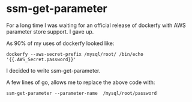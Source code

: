 # ssm-get-parameter

For a long time I was waiting for an official release of dockerfy with AWS parameter store support. I gave up. 

As 90% of my uses of dockerfy looked like:

```
dockerfy --aws-secret-prefix /mysql/root/ /bin/echo '{{.AWS_Secret.password}}'
```
I decided to write ssm-get-parameter.

A few lines of go, allows me to replace the above code with:

```
ssm-get-parameter --parameter-name  /mysql/root/password
```

